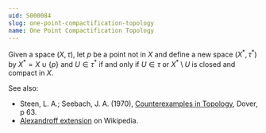 ```yaml
---
uid: S000084
slug: one-point-compactification-topology
name: One Point Compactification Topology
---
```

Given a space $(X, \tau)$, let $p$ be a point not in $X$ and define a new space $(X^*, \tau^\ast)$ by $X^\ast = X \cup \{p\}$ and $U \in \tau^\ast$ if and only if $U \in \tau$ or $X^\ast \setminus U$ is closed and compact in $X$.

See also:

* Steen, L. A.; Seebach, J. A. (1970), [Counterexamples in Topology](http://books.google.com/books/about/Counterexamples_in_Topology.html?id=DkEuGkOtSrUC), Dover, p 63.
* [Alexandroff extension](http://en.wikipedia.org/wiki/One_point_compactification) on Wikipedia.


